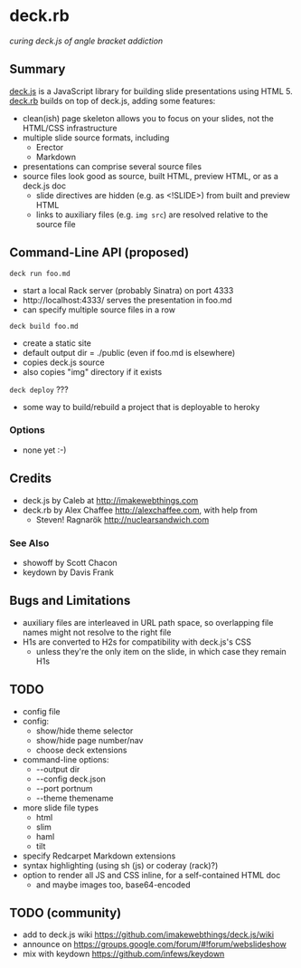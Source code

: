 # deck.rb

*curing deck.js of angle bracket addiction*

## Summary

[deck.js](http://imakewebthings.github.com/deck.js) is a JavaScript library for building slide presentations using HTML 5. [deck.rb](http://github.com/alexch/deck.rb) builds on top of deck.js, adding some features:

* clean(ish) page skeleton allows you to focus on your slides, not the HTML/CSS infrastructure
* multiple slide source formats, including
  * Erector
  * Markdown
* presentations can comprise several source files
* source files look good as source, built HTML, preview HTML, or as a deck.js doc
  * slide directives are hidden (e.g. as &lt;!SLIDE&gt;) from built and preview HTML
  * links to auxiliary files (e.g. `img src`) are resolved relative to the source file

## Command-Line API (proposed)

`deck run foo.md`

 * start a local Rack server (probably Sinatra) on port 4333
 * http://localhost:4333/ serves the presentation in foo.md
 * can specify multiple source files in a row

`deck build foo.md`

 * create a static site
 * default output dir = ./public (even if foo.md is elsewhere)
 * copies deck.js source
 * also copies "img" directory if it exists

`deck deploy` ???

 * some way to build/rebuild a project that is deployable to heroky

### Options

* none yet :-)

## Credits

* deck.js by Caleb at <http://imakewebthings.com>
* deck.rb by Alex Chaffee <http://alexchaffee.com>, with help from
  * Steven! Ragnarök <http://nuclearsandwich.com>
  
### See Also

* showoff by Scott Chacon
* keydown by Davis Frank

## Bugs and Limitations

* auxiliary files are interleaved in URL path space, so overlapping file names might not resolve to the right file
* H1s are converted to H2s for compatibility with deck.js's CSS
  * unless they're the only item on the slide, in which case they remain H1s

## TODO

* config file
* config: 
  * show/hide theme selector
  * show/hide page number/nav
  * choose deck extensions
* command-line options:
  * --output dir
  * --config deck.json
  * --port portnum
  * --theme themename
* more slide file types
  * html
  * slim
  * haml
  * tilt
* specify Redcarpet Markdown extensions
* syntax highlighting (using sh (js) or coderay (rack)?)
* option to render all JS and CSS inline, for a self-contained HTML doc 
  * and maybe images too, base64-encoded

## TODO (community)

* add to deck.js wiki https://github.com/imakewebthings/deck.js/wiki
* announce on https://groups.google.com/forum/#!forum/webslideshow
* mix with keydown https://github.com/infews/keydown

